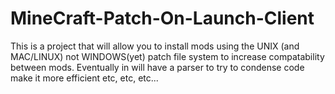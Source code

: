 MineCraft-Patch-On-Launch-Client
================================

This is a project that will allow you to install mods using the UNIX (and MAC/LINUX) not WINDOWS(yet) patch file system to increase compatability between mods.
Eventually in will have a parser to try to condense code make it more efficient etc, etc, etc...